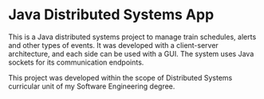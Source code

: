 # Java Distributed Systems App
This is a Java distributed systems project to manage train schedules, alerts and other types of events. It was developed with a client-server architecture, and each side can be used with a GUI. The system uses Java sockets for its communication endpoints.   
   
This project was developed within the scope of Distributed Systems curricular unit of my Software Engineering degree.